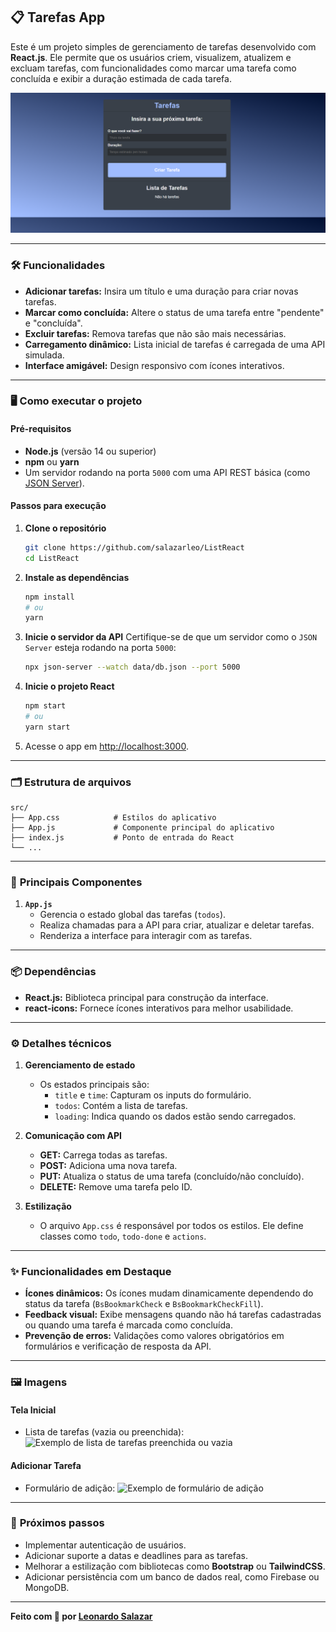 ## 📋 Tarefas App

Este é um projeto simples de gerenciamento de tarefas desenvolvido com **React.js**. Ele permite que os usuários criem, visualizem, atualizem e excluam tarefas, com funcionalidades como marcar uma tarefa como concluída e exibir a duração estimada de cada tarefa.

![Interface do App](public/interface-app.png)

---

### 🛠️ **Funcionalidades**

- **Adicionar tarefas:** Insira um título e uma duração para criar novas tarefas.
- **Marcar como concluída:** Altere o status de uma tarefa entre "pendente" e "concluída".
- **Excluir tarefas:** Remova tarefas que não são mais necessárias.
- **Carregamento dinâmico:** Lista inicial de tarefas é carregada de uma API simulada.
- **Interface amigável:** Design responsivo com ícones interativos.

---

### 🖥️ **Como executar o projeto**

#### **Pré-requisitos**
- **Node.js** (versão 14 ou superior)
- **npm** ou **yarn**
- Um servidor rodando na porta `5000` com uma API REST básica (como [JSON Server](https://github.com/typicode/json-server)).

#### **Passos para execução**

1. **Clone o repositório**
   ```bash
   git clone https://github.com/salazarleo/ListReact
   cd ListReact
   ```

2. **Instale as dependências**
   ```bash
   npm install
   # ou
   yarn
   ```

3. **Inicie o servidor da API**
   Certifique-se de que um servidor como o `JSON Server` esteja rodando na porta `5000`:
   ```bash
   npx json-server --watch data/db.json --port 5000
   ```

4. **Inicie o projeto React**
   ```bash
   npm start
   # ou
   yarn start
   ```

5. Acesse o app em [http://localhost:3000](http://localhost:3000).

---

### 🗂️ **Estrutura de arquivos**

```plaintext
src/
├── App.css            # Estilos do aplicativo
├── App.js             # Componente principal do aplicativo
├── index.js           # Ponto de entrada do React
└── ...
```

---

### 🧩 **Principais Componentes**

1. **`App.js`**
   - Gerencia o estado global das tarefas (`todos`).
   - Realiza chamadas para a API para criar, atualizar e deletar tarefas.
   - Renderiza a interface para interagir com as tarefas.

---

### 📦 **Dependências**

- **React.js:** Biblioteca principal para construção da interface.
- **react-icons:** Fornece ícones interativos para melhor usabilidade.

---

### ⚙️ **Detalhes técnicos**

1. **Gerenciamento de estado**
   - Os estados principais são:
     - `title` e `time`: Capturam os inputs do formulário.
     - `todos`: Contém a lista de tarefas.
     - `loading`: Indica quando os dados estão sendo carregados.

2. **Comunicação com API**
   - **GET:** Carrega todas as tarefas.
   - **POST:** Adiciona uma nova tarefa.
   - **PUT:** Atualiza o status de uma tarefa (concluído/não concluído).
   - **DELETE:** Remove uma tarefa pelo ID.

3. **Estilização**
   - O arquivo `App.css` é responsável por todos os estilos. Ele define classes como `todo`, `todo-done` e `actions`.

---

### ✨ **Funcionalidades em Destaque**

- **Ícones dinâmicos:** Os ícones mudam dinamicamente dependendo do status da tarefa (`BsBookmarkCheck` e `BsBookmarkCheckFill`).
- **Feedback visual:** Exibe mensagens quando não há tarefas cadastradas ou quando uma tarefa é marcada como concluída.
- **Prevenção de erros:** Validações como valores obrigatórios em formulários e verificação de resposta da API.

---

### 🖼️ **Imagens**

#### Tela Inicial
- Lista de tarefas (vazia ou preenchida):
  ![Exemplo de lista de tarefas preenchida ou vazia](https://via.placeholder.com/800x400?text=Exemplo+de+lista+de+tarefas)

#### Adicionar Tarefa
- Formulário de adição:
  ![Exemplo de formulário de adição](https://via.placeholder.com/800x400?text=Formulário+de+adição)

---

### 📌 **Próximos passos**

- Implementar autenticação de usuários.
- Adicionar suporte a datas e deadlines para as tarefas.
- Melhorar a estilização com bibliotecas como **Bootstrap** ou **TailwindCSS**.
- Adicionar persistência com um banco de dados real, como Firebase ou MongoDB.

---

**Feito com 💙 por [Leonardo Salazar](https://github.com/salazarleo)**
